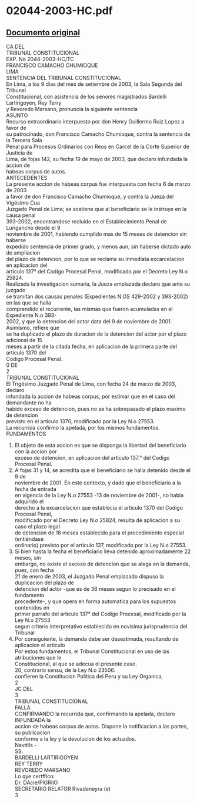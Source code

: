 
02044-2003-HC.pdf
=================
  
[Documento original](https://tc.gob.pe/jurisprudencia/2003/02044-2003-HC.pdf)  
---  
CA DEL  
TRIBUNAL CONSTITUCIONAL  
EXP. No 2044-2003-HC/TC  
FRANCISCO CAMACHO CHUMIOQUE  
LIMA  
SENTENCIA DEL TRIBUNAL CONSTITUCIONAL  
En Lima, a los 9 dias del mes de setiembre de 2003, la Sala Segunda del Tribunal  
Constitucional, con asistencia de los senores magistrados Bardelli Lartirigoyen, Rey Terry  
y Revoredo Marsano, pronuncia la siguiente sentencia  
ASUNTO  
Recurso extraordinario interpuesto por don Henry Guillermo Ruiz Lopez a favor de  
su patrocinado, don Francisco Camacho Chumioque, contra la sentencia de la Tercera Sala  
Penal para Procesos Ordinarios con Reos en Carcel de la Corte Superior de Justicia de  
Lima, de fojas 142, su fecha 19 de mayo de 2003, que declaro infundada la accion de  
habeas corpus de autos.  
ANTECEDENTES  
La presente accion de habeas corpus fue interpuesta con fecha 6 de marzo de 2003  
a favor de don Francisco Camacho Chumioque, y contra la Jueza del Vigésimo Cua  
Juzgado Penal de Lima; se sostiene que al beneficiario se le instruye en la causa penal  
393-2002, encontrandose recluido en el Establecimiento Penal de Lurigancho desde el 9  
noviembre de 2001, habiendo cumplido mas de 15 meses de detencion sin haberse  
expedido sentencia de primer grado, y menos aun, sin haberse dictado auto de ampliacion  
del plazo de detencion, por lo que se reclama su inmediata excarcelacion en aplicacion del  
articulo 137° del Codigo Procesal Penal, modificado por el Decreto Ley N.o 25824.  
Realizada la investigacion sumaria, la Jueza emplazada declaro que ante su juzgado  
se tramitan dos causas penales (Expedientes N.OS 429-2002 y 393-2002) en las que se halla  
comprendido el recurrente, las mismas que fueron acumuladas en el Expediente N.o 393-  
2002, y que la detencion del actor data del 9 de noviembre de 2001. Asimismo, refiere que  
se ha duplicado el plazo de duracion de la detencion del actor por el plazo adicional de 15  
meses a partir de la citada fecha, en aplicacion de la primera parte del articulo 1370 del  
Codigo Procesal Penal.  
0 DE  
2  
TRIBUNAL CONSTITUCIONAL  
El Trigésimo Juzgado Penal de Lima, con fecha 24 de marzo de 2003, declaro  
infundada la accion de habeas corpus, por estimar que en el caso del demandante no ha  
habido exceso de detencion, pues no se ha sobrepasado el plazo maximo de detencion  
previsto en el articulo 1370, modificado por la Ley N.o 27553.  
La recurrida confirmo la apelada, por los mismos fundamentos.  
FUNDAMENTOS  
1. El objeto de esta accion es que se disponga la libertad del beneficiario con la accion por  
exceso de detencion, en aplicacion del articulo 137.° del Codigo Procesal Penal.  
2. A fojas 31 y 14, se acredita que el beneficiario se halla detenido desde el 9 de  
noviembre de 2001. En este contexto, y dado que el beneficiario a la fecha de entrada  
en vigencia de la Ley N.o 27553 -13 de noviembre de 2001-, no habia adquirido el  
derecho a la excarcelacion que establecia el articulo 1370 del Codigo Procesal Penal,  
modificado por el Decreto Ley N.o 25824, resulta de aplicacion a su caso el plazo legal  
de detencion de 18 meses establecido para el procedimiento especial (entiéndase  
ordinario) previsto por el articulo 137, modificado por la Ley N.o 27553.  
3. Si bien hasta la fecha el beneficiario lleva detenido aproximadamente 22 meses, sin  
embargo, no existe el exceso de detencion que se alega en la demanda, pues, con fecha  
21 de enero de 2003, el Juzgado Penal emplazado dispuso la duplicacion del plazo de  
detencion del actor -que es de 36 meses segun lo precisado en el fundamento  
precedente-, y que opera en forma automatica para los supuestos contenidos en  
primer parrafo del articulo 137° del Codigo Procesal, modificado por la Ley N.o 27553  
segun criterio interpretativo establecido en novisima jurisprudencia del Tribunal  
4. Por consiguiente, la demanda debe ser desestimada, resultando de aplicacion el articulo  
Por estos fundamentos, el Tribunal Constitucional en uso de las atribuciones que le  
Constitucional, al que se adecua el presente caso.  
20, contrario sensu, de la Ley N.o 23506.  
confieren la Constitucion Politica del Peru y su Ley Organica,  
2  
JC DEL  
3  
TRIBUNAL CONSTITUCIONAL  
FALLA  
CONFIRMANDO la recurrida que, confirmando la apelada, declaro INFUNDADA la  
accion de habeas corpus de autos. Dispone la notificacion a las partes, su publicacion  
conforme a la ley y la devolucion de los actuados.  
Navdils -  
SS.  
BARDELLI LARTIRIGOYEN  
REY TERRY  
REVOREDO MARSANO  
Lo qye certffico:  
Dr. DAcie/PIGRIIO  
SECRETARIO RELATOR Rivadeneyra (e)  
3